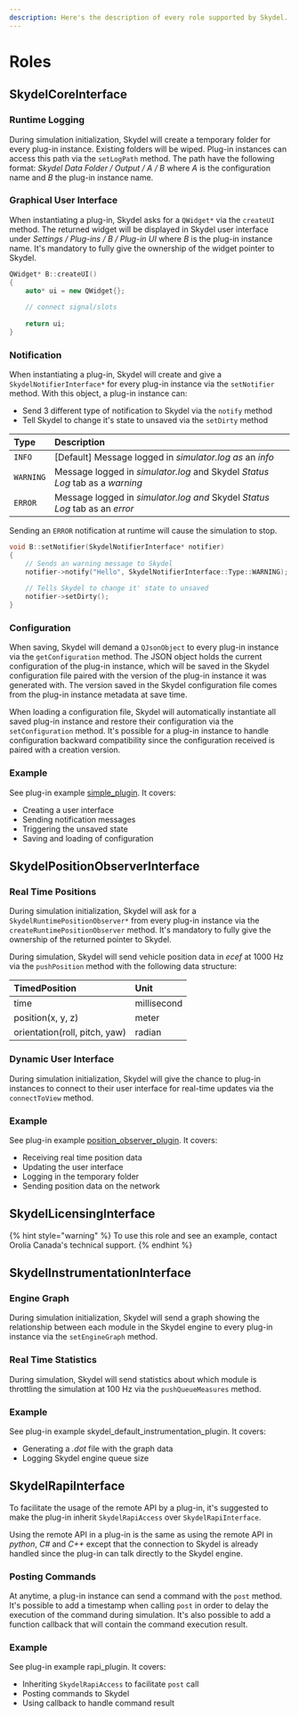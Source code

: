 ```yaml
---
description: Here's the description of every role supported by Skydel.
---
```


# Roles

## SkydelCoreInterface

### Runtime Logging

During simulation initialization, Skydel will create a temporary folder for every plug-in instance. Existing folders will be wiped. Plug-in instances can access this path via the `setLogPath` method. The path have the following format: _Skydel Data Folder / Output / A / B_ where _A_ is the configuration name and _B_ the plug-in instance name.

### Graphical User Interface

When instantiating a plug-in, Skydel asks for a `QWidget*` via the `createUI` method. The returned widget will be displayed in Skydel user interface under _Settings / Plug-ins / B / Plug-in UI_ where _B_ is the plug-in instance name. It's mandatory to fully give the ownership of the widget pointer to Skydel. 

```cpp
QWidget* B::createUI()
{
    auto* ui = new QWidget{};
    
    // connect signal/slots
    
    return ui;
}
```

### Notification

When instantiating a plug-in, Skydel will create and give a `SkydelNotifierInterface*` for every plug-in instance via the `setNotifier` method. With this object, a plug-in instance can:

* Send 3 different type of notification to Skydel via the `notify` method
* Tell Skydel to change it's state to unsaved via the `setDirty` method

| Type | Description |
| :--- | :--- |
| `INFO` | \[Default\] Message logged in _simulator.log as_ an _info_ |
| `WARNING` | Message logged in _simulator.log_ and Skydel _Status Log_ tab as a _warning_ |
| `ERROR` | Message logged in _simulator.log and_ Skydel _Status Log_ tab as an _error_ |

Sending an `ERROR` notification at runtime will cause the simulation to stop.

```cpp
void B::setNotifier(SkydelNotifierInterface* notifier)
{
    // Sends an warning message to Skydel
    notifier->notify("Hello", SkydelNotifierInterface::Type::WARNING);
    
    // Tells Skydel to change it' state to unsaved
    notifier->setDirty();
}
```

### Configuration

When saving, Skydel will demand a `QJsonObject` to every plug-in instance via the `getConfiguration` method. The JSON object holds the current configuration of the plug-in instance, which will be saved in the Skydel configuration file paired with the version of the plug-in instance it was generated with. The version saved in the Skydel configuration file comes from the plug-in instance metadata at save time.

When loading a configuration file, Skydel will automatically instantiate all saved plug-in instance and restore their configuration via the `setConfiguration` method. It's possible for a plug-in instance to handle configuration backward compatibility since the configuration received is paired with a creation version.

### Example

See plug-in example [simple\_plugin](https://github.com/learn-orolia/skydel-plug-ins/tree/master/source/example/simple_plugin). It covers:

* Creating a user interface
* Sending notification messages
* Triggering the unsaved state
* Saving and loading of configuration

## SkydelPositionObserverInterface

### Real Time Positions

During simulation initialization, Skydel will ask for a `SkydelRuntimePositionObserver*` from every plug-in instance via the `createRuntimePositionObserver` method. It's mandatory to fully give the ownership of the returned pointer to Skydel.

During simulation, Skydel will send vehicle position data in _ecef_ at 1000 Hz via the `pushPosition` method with the following data structure:

| TimedPosition | Unit |
| :--- | :--- |
| time | millisecond |
| position\(x, y, z\) | meter |
| orientation\(roll, pitch, yaw\) | radian |

### Dynamic User Interface

During simulation initialization, Skydel will give the chance to plug-in instances to connect to their user interface for real-time updates via the `connectToView` method.

### Example

See plug-in example [position\_observer\_plugin](https://github.com/learn-orolia/skydel-plug-ins/tree/master/source/example/position_observer_plugin). It covers:

* Receiving real time position data
* Updating the user interface
* Logging in the temporary folder
* Sending position data on the network

## SkydelLicensingInterface

{% hint style="warning" %}
To use this role and see an example, contact Orolia Canada's technical support.
{% endhint %}

## SkydelInstrumentationInterface

### Engine Graph

During simulation initialization, Skydel will send a graph showing the relationship between each module in the Skydel engine to every plug-in instance via the `setEngineGraph` method.

### Real Time Statistics

During simulation, Skydel will send statistics about which module is throttling the simulation at 100 Hz via the `pushQueueMeasures` method.

### Example

See plug-in example skydel\_default\_instrumentation\_plugin. It covers:

* Generating a _.dot_ file with the graph data
* Logging Skydel engine queue size

## SkydelRapiInterface

To facilitate the usage of the remote API by a plug-in, it's suggested to make the plug-in inherit  `SkydelRapiAccess` over `SkydelRapiInterface`. 

Using the remote API in a plug-in is the same as using the remote API in _python_, _C\#_ and _C++_ except that the connection to Skydel is already handled since the plug-in can talk directly to the Skydel engine.

### Posting Commands

At anytime, a plug-in instance can send a command with the `post` method. It's possible to add a timestamp when calling `post` in order to delay the execution of the command during simulation. It's also possible to add a function callback that will contain the command execution result. 

### Example

See plug-in example rapi\_plugin. It covers:

* Inheriting `SkydelRapiAccess` to facilitate `post` call
* Posting commands to Skydel
* Using callback to handle command result

